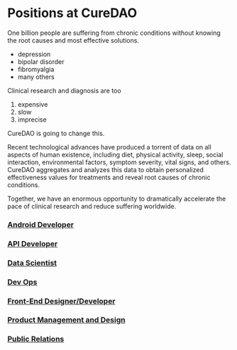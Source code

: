 # Positions at CureDAO

One billion people are suffering from chronic conditions without knowing the root causes and most effective solutions.

* depression
* bipolar disorder
* fibromyalgia
* many others

Clinical research and diagnosis are too

1. expensive
2. slow
3. imprecise

CureDAO is going to change this.

Recent technological advances have produced a torrent of data on all aspects of human existence, including diet, physical activity, sleep, social interaction, environmental factors, symptom severity, vital signs, and others.  CureDAO aggregates and analyzes this data to obtain personalized effectiveness values for treatments and reveal root causes of chronic conditions.

Together, we have an enormous opportunity to dramatically accelerate the pace of clinical research and reduce suffering worldwide.

### [Android Developer](android-developer.md)
### [API Developer](api-developer.md)
### [Data Scientist](data-scientist.md)
### [Dev Ops](dev-ops.md)
### [Front-End Designer/Developer](front-end-designer-developer.md)
### [Product Management and Design](product-management-and-design.md)
### [Public Relations](public-relations.md)

